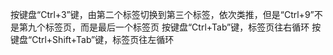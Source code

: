 按键盘“Ctrl+3”键，由第二个标签切换到第三个标签，依次类推，但是“Ctrl+9”不是第九个标签页，而是最后一个标签页
按键盘“Ctrl+Tab”键，标签页往右循环
按键盘“Ctrl+Shift+Tab”键，标签页往左循环